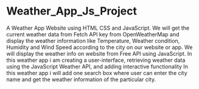 # Weather_App_Js_Project
A Weather App Website using HTML CSS and JavaScript. We will get the current weather data from Fetch API key from OpenWeatherMap and display the weather information like Temperature, Weather condition, Humidity and Wind Speed according to the city on our website or app. We will display the weather info on website from Free API using JavaScript. In this weather app i am creating a user-interface, retrieving weather data using the JavaScript Weather API, and adding interactive functionality In this weather app i will add one search box where user can enter the city name and get the weather information of the particular city.

